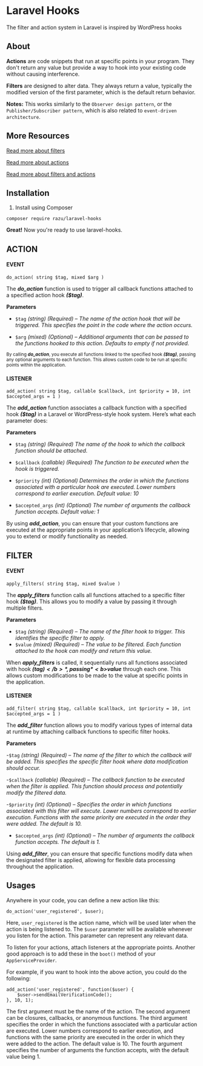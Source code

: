 # Laravel Hooks

The filter and action system in Laravel is inspired by WordPress hooks

## About

<b>Actions</b> are code snippets that run at specific points in your program. They don't return any value but provide a way to hook into your existing code without causing interference.

<b>Filters</b> are designed to alter data. They always return a value, typically the modified version of the first parameter, which is the default return behavior.

<b>Notes:</b> This works similarly to the `Observer design pattern`, or the `Publisher/Subscriber pattern`, which is also related to `event-driven architecture`.

## More Resources

[Read more about filters](http://www.wpbeginner.com/glossary/filter/)

[Read more about actions](http://www.wpbeginner.com/glossary/action/)

[Read more about filters and actions](https://developer.wordpress.org/plugins/hooks/)


## Installation

1. Install using Composer

```
composer require razu/laravel-hooks
```
**Great!** Now you're ready to use laravel-hooks.

## ACTION

#### EVENT

```
do_action( string $tag, mixed $arg )
```

The *<b>do_action</b>* function is used to trigger all callback functions attached to a specified action hook *<b>($tag)</b>*.

**Parameters**
- `$tag`
*(string) (Required) – The name of the action hook that will be triggered. This specifies the point in the code where the action occurs.*

- `$arg`
*(mixed) (Optional) – Additional arguments that can be passed to the functions hooked to this action. Defaults to empty if not provided.*

<small>
    By calling <b><i>do_action</i></b>, you execute all functions linked to the specified hook <b><i>($tag)</i></b>, passing any optional arguments to each function. This allows custom code to be run at specific points within the application.
</small>

#### LISTENER

```
add_action( string $tag, callable $callback, int $priority = 10, int $accepted_args = 1 )
```

The *<b>add_action</b>* function associates a callback function with a specified hook *<b>($tag)</b>* in a Laravel or WordPress-style hook system. Here’s what each parameter does:

**Parameters**
- `$tag`
*(string) (Required) The name of the hook to which the callback function should be attached.*

- `$callback`
*(callable) (Required) The function to be executed when the hook is triggered.*

- `$priority`
*(int) (Optional) Determines the order in which the functions associated with a particular hook are executed. Lower numbers correspond to earlier execution. Default value: 10*

- `$accepted_args`
*(int) (Optional) The number of arguments the callback function accepts. Default value: 1*

By using *<b>add_action</b>*, you can ensure that your custom functions are executed at the appropriate points in your application’s lifecycle, 
allowing you to extend or modify functionality as needed.

## FILTER

#### EVENT
```
apply_filters( string $tag, mixed $value )
```

The *<b>apply_filters</b>* function calls all functions attached to a specific filter hook *<b>($tag)</b>*. This allows you to modify a value by passing it through multiple filters. 

**Parameters**
- `$tag`
*(string) (Required) – The name of the filter hook to trigger. This identifies the specific filter to apply.*
- `$value`
*(mixed) (Required) – The value to be filtered. Each function attached to the hook can modify and return this value.*

When *<b>apply_filters</b>* is called, it sequentially runs all functions associated with hook *<b>($tag)</b>*, passing *<b>$value</b>* through each one. This allows custom modifications to be made to the value at specific points in the application.

#### LISTENER

```
add_filter( string $tag, callable $callback, int $priority = 10, int $accepted_args = 1 )
```

The *<b>add_filter</b>* function allows you to modify various types of internal data at runtime by attaching callback functions to specific filter hooks.

**Parameters**

-`$tag`
*(string) (Required) – The name of the filter to which the callback will be added. This specifies the specific filter hook where data modification should occur.*

-`$callback`
*(callable) (Required) – The callback function to be executed when the filter is applied. This function should process and potentially modify the filtered data.*

-`$priority`
*(int) (Optional) – Specifies the order in which functions associated with this filter will execute. Lower numbers correspond to earlier execution. Functions with the same priority are executed in the order they were added. The default is 10.*

- `$accepted_args`
*(int) (Optional) – The number of arguments the callback function accepts. The default is 1.*

Using *<b>add_filter</b>*, you can ensure that specific functions modify data when the designated filter is applied, allowing for flexible data processing throughout the application.

## Usages

Anywhere in your code, you can define a new action like this:

```
do_action('user_registered', $user);
```

Here, `user_registered` is the action name, which will be used later when the action is being listened to. 
The `$user` parameter will be available whenever you listen for the action. This parameter can represent any relevant data.

To listen for your actions, attach listeners at the appropriate points. Another good approach is to add these in the `boot()` method of your `AppServiceProvider`.

For example, if you want to hook into the above action, you could do the following:

```
add_action('user_registered', function($user) {
    $user->sendEmailVerificationCode();
}, 10, 1);
```

The first argument must be the name of the action. The second argument can be closures, callbacks, or anonymous functions. 
The third argument specifies the order in which the functions associated with a particular action are executed. 
Lower numbers correspond to earlier execution, and functions with the same priority are executed in the order in which they were added to the action. 
The default value is 10. The fourth argument specifies the number of arguments the function accepts, with the default value being 1.